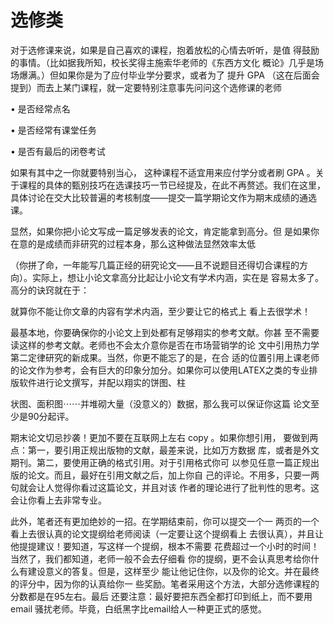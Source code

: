 # 选修类

对于选修课来说，如果是自己喜欢的课程，抱着放松的心情去听听，是值 得鼓励的事情。（比如据我所知，校长奖得主施索华老师的《东西方文化 概论》几乎是场场爆满。）但如果你是为了应付毕业学分要求，或者为了 提升 GPA （这在后面会提到）而去上某门课程，就一定要特别注意事先问问这个选修课的老师

• 是否经常点名

• 是否经常有课堂任务

• 是否有最后的闭卷考试

如果有其中之一你就要特别当心， 这种课程不适宜用来应付学分或者刷 GPA 。关于课程的具体的甄别技巧在选课技巧一节已经提及，在此不再赘述。我们在这里，具体讨论在交大比较普遍的考核制度——提交一篇学期论文作为期末成绩的通选课。

显然，如果你把小论文写成一篇足够发表的论文，肯定能拿到高分。但 是如果你在意的是成绩而非研究的过程本身，那么这种做法显然效率太低

（你拼了命，一年能写几篇正经的研究论文——且不说题目还得切合课程的方向）。实际上，想让小论文拿高分比起让小论文有学术内涵，实在是 容易太多了。高分的诀窍就在于：

就算你不能让你文章的内容有学术内涵，至少要让它的格式上 看上去很学术！

最基本地，你要确保你的小论文上到处都有足够翔实的参考文献。你甚 至不需要读这样的参考文献。老师也不会太介意你是否在市场营销学的论 文中引用热力学第二定律研究的新成果。当然，你更不能忘了的是，在合 适的位置引用上课老师的论文作为参考，会有巨大的印象分加分。如果你可以使用LATEX之类的专业排版软件进行论文撰写，并配以翔实的饼图、柱

状图、面积图⋯⋯并堆砌大量（没意义的）数据，那么我可以保证你这篇 论文至少是90分起评。

期末论文切忌抄袭！更加不要在互联网上左右 copy 。如果你想引用， 要做到两点：第一，要引用正规出版物的文献，最差来说，比如万方数据 库，或者是外文期刊。第二，要使用正确的格式引用。对于引用格式你可 以参见任意一篇正规出版的论文。而且，最好在引用文献之后，加上你自 己的评论。不用多，只要一两句就会让人觉得你看过这篇论文，并且对该 作者的理论进行了批判性的思考。这会让你看上去非常专业。

此外，笔者还有更加绝妙的一招。在学期结束前，你可以提交一个一 两页的一个看上去很认真的论文提纲给老师阅读（一定要让这个提纲看上 去很认真），并且让他提提建议！要知道，写这样一个提纲，根本不需要 花费超过一个小时的时间！当然了，我们都知道，老师一般不会去仔细看 你的提纲，更不会认真思考给你什么有建设意义的答复。但是，这样至少 能让他记住你，以及你的论文。并在最终的评分中，因为你的认真给你一 些奖励。笔者采用这个方法，大部分选修课程的分数都是在95左右。最后 还要注意：最好要把东西全都打印到纸上，而不要用 email 骚扰老师。毕竟，白纸黑字比email给人一种更正式的感觉。

